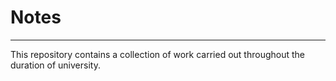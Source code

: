 # Notes
----
This repository contains a collection of work carried out throughout the duration of university.
